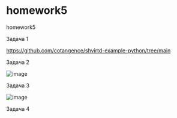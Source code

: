# homework5
homework5


Задача 1 

https://github.com/cotangence/shvirtd-example-python/tree/main

Задача 2

![image](https://github.com/cotangence/homework5/assets/160312212/5a2bb0a8-b6a2-4cc8-b98f-a666e1113dce)


Задача 3

![image](https://github.com/cotangence/homework5/assets/160312212/60509adf-a6f2-4eed-ac4c-9dd25a72c719)


Задача 4


